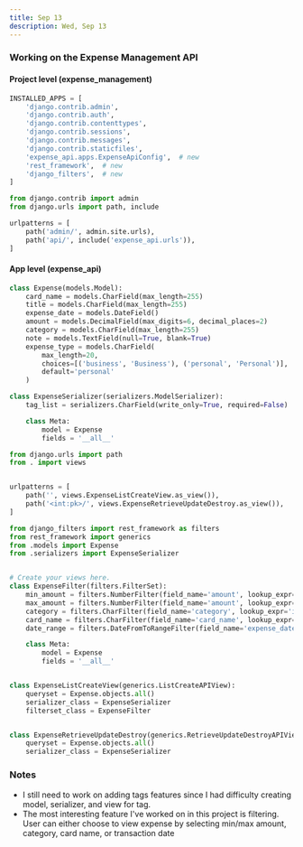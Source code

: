 ```yaml
---
title: Sep 13
description: Wed, Sep 13
---
```


### Working on the Expense Management API


#### Project level (expense_management)

``` python title="expense_management/settings.py"
INSTALLED_APPS = [
    'django.contrib.admin',
    'django.contrib.auth',
    'django.contrib.contenttypes',
    'django.contrib.sessions',
    'django.contrib.messages',
    'django.contrib.staticfiles',
    'expense_api.apps.ExpenseApiConfig',  # new
    'rest_framework',  # new
    'django_filters',  # new
]

```

``` python title="expense_management.py/urls.py"
from django.contrib import admin
from django.urls import path, include

urlpatterns = [
    path('admin/', admin.site.urls),
    path('api/', include('expense_api.urls')),
]
```

#### App level (expense_api)

``` python title="expense_api/models.py"
class Expense(models.Model):
    card_name = models.CharField(max_length=255)
    title = models.CharField(max_length=255)
    expense_date = models.DateField()
    amount = models.DecimalField(max_digits=6, decimal_places=2)
    category = models.CharField(max_length=255)
    note = models.TextField(null=True, blank=True)
    expense_type = models.CharField(
        max_length=20,
        choices=[('business', 'Business'), ('personal', 'Personal')],
        default='personal'
    )
```

``` python title="expense_api/serializers.py"
class ExpenseSerializer(serializers.ModelSerializer):
    tag_list = serializers.CharField(write_only=True, required=False)

    class Meta:
        model = Expense
        fields = '__all__'
```

``` python title="expense_api/urls.py"
from django.urls import path
from . import views


urlpatterns = [
    path('', views.ExpenseListCreateView.as_view()),
    path('<int:pk>/', views.ExpenseRetrieveUpdateDestroy.as_view()),
]
```

``` python title="expense_api/views.py"
from django_filters import rest_framework as filters
from rest_framework import generics
from .models import Expense
from .serializers import ExpenseSerializer


# Create your views here.
class ExpenseFilter(filters.FilterSet):
    min_amount = filters.NumberFilter(field_name='amount', lookup_expr='gte')
    max_amount = filters.NumberFilter(field_name='amount', lookup_expr='lte')
    category = filters.CharFilter(field_name='category', lookup_expr='iexact')
    card_name = filters.CharFilter(field_name='card_name', lookup_expr='iexact')
    date_range = filters.DateFromToRangeFilter(field_name='expense_date')

    class Meta:
        model = Expense
        fields = '__all__'


class ExpenseListCreateView(generics.ListCreateAPIView):
    queryset = Expense.objects.all()
    serializer_class = ExpenseSerializer
    filterset_class = ExpenseFilter


class ExpenseRetrieveUpdateDestroy(generics.RetrieveUpdateDestroyAPIView):
    queryset = Expense.objects.all()
    serializer_class = ExpenseSerializer
```

### Notes
- I still need to work on adding tags features since I had difficulty creating model, serializer, and view for tag.
- The most interesting feature I've worked on in this project is filtering. User can either choose to view expense by selecting min/max amount, category, card name, or transaction date


